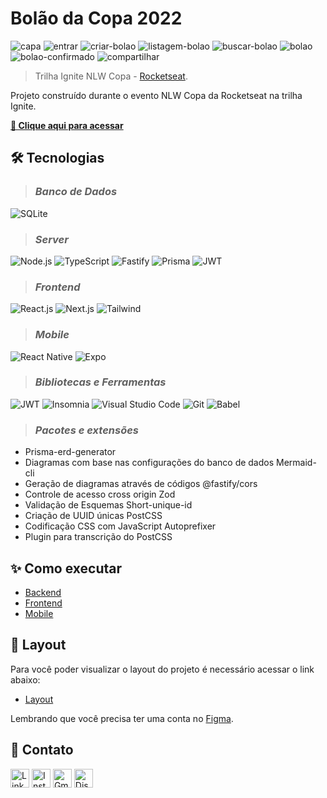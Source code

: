 # __Bolão da Copa 2022__

![capa](./.github/capa.png)
![entrar](./.github/entrar.jpeg)
![criar-bolao](./.github/criar-bolao.jpeg)
![listagem-bolao](./.github/listagem-bolao.jpeg)
![buscar-bolao](./.github/buscar-bolao.jpeg)
![bolao](./.github/bolao.jpeg)
![bolao-confirmado](./.github/bolao-confirmado.jpeg)
![compartilhar](./.github/compartilhar.jpeg)

>Trilha Ignite NLW Copa - [Rocketseat](https://lp.rocketseat.com.br/nlw).

Projeto construído durante o evento NLW Copa da Rocketseat na trilha Ignite.

**[🔗 Clique aqui para acessar](https://github.com/Bamarcheti/nlw-copa)**


## **🛠 Tecnologias**

>### *Banco de Dados*
![SQLite](https://img.shields.io/badge/SQLite-07405E?style=for-the-badge&logo=sqlite&logoColor=white)

>### *Server*
![Node.js](https://img.shields.io/badge/Node.js-339933?style=for-the-badge&logo=nodedotjs&logoColor=white)
![TypeScript](https://img.shields.io/badge/TypeScript-007ACC?style=for-the-badge&logo=typescript&logoColor=white)
![Fastify](https://img.shields.io/badge/fastify-202020?style=for-the-badge&logo=fastify&logoColor=white)
![Prisma](https://img.shields.io/badge/Prisma-3982CE?style=for-the-badge&logo=Prisma&logoColor=white)
![JWT](https://img.shields.io/badge/JWT-000000?style=for-the-badge&logo=JSON%20web%20tokens&logoColor=white)

>### *Frontend*
![React.js](https://img.shields.io/badge/React-20232A?style=for-the-badge&logo=react&logoColor=61DAFB)
![Next.js](https://img.shields.io/badge/next.js-000000?style=for-the-badge&logo=nextdotjs&logoColor=white)
![Tailwind](https://img.shields.io/badge/Tailwind_CSS-38B2AC?style=for-the-badge&logo=tailwind-css&logoColor=white)

>### *Mobile*
![React Native](https://img.shields.io/badge/React_Native-20232A?style=for-the-badge&logo=react&logoColor=61DAFB)
![Expo](https://img.shields.io/badge/Expo-1B1F23?style=for-the-badge&logo=expo&logoColor=white)

>### *Bibliotecas e Ferramentas*
![JWT](https://img.shields.io/badge/JWT-000000?style=for-the-badge&logo=JSON%20web%20tokens&logoColor=white)
![Insomnia](https://img.shields.io/badge/Insomnia-5849be?style=for-the-badge&logo=Insomnia&logoColor=white)
![Visual Studio Code](https://img.shields.io/badge/VSCode-0078D4?style=for-the-badge&logo=visual%20studio%20code&logoColor=white)
![Git](https://img.shields.io/badge/GIT-E44C30?style=for-the-badge&logo=git&logoColor=white)
![Babel](https://img.shields.io/badge/Babel-F9DC3E?style=for-the-badge&logo=babel&logoColor=white)

>### *Pacotes e extensões*
- Prisma-erd-generator 
- Diagramas com base nas configurações do banco de dados
Mermaid-cli 
- Geração de diagramas através de códigos
@fastify/cors 
- Controle de acesso cross origin
Zod 
- Validação de Esquemas
Short-unique-id 
- Criação de UUID únicas
PostCSS 
- Codificação CSS com JavaScript
Autoprefixer 
- Plugin para transcrição do PostCSS


## **✨ Como executar**
- [Backend](./server/README.md)
- [Frontend](./web/README.md)
- [Mobile](./mobile/README.md)


## **💄 Layout**
Para você poder visualizar o layout do projeto é necessário acessar o link abaixo:

- [Layout](https://www.figma.com/community/file/1169028343875283461)

Lembrando que você precisa ter uma conta no [Figma](http://figma.com/).


## **💛 Contato**

[<img src='https://img.shields.io/badge/LinkedIn-0077B5?style=for-the-badge&logo=linkedin&logoColor=white' alt='Linkedin' height='30'>](https://linkedin.com/in/barbara-marcheti-fiorin)
[<img src='https://img.shields.io/badge/Instagram-E4405F?style=for-the-badge&logo=instagram&logoColor=white' alt='Instagram' height='30'>](https://www.instagram.com/ba_marcheti/)
[<img src='https://img.shields.io/badge/Gmail-D14836?style=for-the-badge&logo=gmail&logoColor=white' alt='Gmail' height='30'>](https://mail.google.com/mail/u/0/#inbox?compose=CllgCJfpJzMRbtdmfPVGSlMNJhNzwcRFWMLTQtKdzXHkCKNnrjwHVlZcsZlKtNVBKKxGjpwBjGV)
[<img src='https://img.shields.io/badge/Discord-5865F2?style=for-the-badge&logo=discord&logoColor=white' alt='Discord' height='30'>](https://discord.com/channels/@ba_marcheti#3824)
